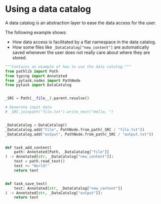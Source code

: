 # Using a data catalog

A data catalog is an abstraction layer to ease the data access for the user.

The following example shows:

- How data access is facilitated by a flat namespace in the data catalog.
- How some files like `_DataCatalog["new_content"]` are automatically saved whenever the
  user does not really care about where they are stored.

```python
"""Contains an example of how to use the data catalog."""
from pathlib import Path
from typing import Annotated
from _pytask.nodes import PathNode
from pytask import DataCatalog


_SRC = Path(__file__).parent.resolve()

# Generate input data
# _SRC.joinpath("file.txt").write_text("Hello, ")


_DataCatalog = DataCatalog()
_DataCatalog.add("file", PathNode.from_path(_SRC / "file.txt"))
_DataCatalog.add("output", PathNode.from_path(_SRC / "output.txt"))


def task_add_content(
    path: Annotated[Path, _DataCatalog["file"]]
) -> Annotated[str, _DataCatalog["new_content"]]:
    text = path.read_text()
    text += "World!"
    return text


def task_save_text(
    text: Annotated[str, _DataCatalog["new_content"]]
) -> Annotated[str, _DataCatalog["output"]]:
    return text
```
